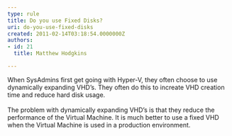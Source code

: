 ```yaml
---
type: rule
title: Do you use Fixed Disks?
uri: do-you-use-fixed-disks
created: 2011-02-14T03:18:54.0000000Z
authors:
- id: 21
  title: Matthew Hodgkins

---
```




<span class='intro'> When SysAdmins first get going with Hyper-V, they often choose to use dynamically expanding VHD’s. They often do this to increate VHD creation time and reduce hard disk usage.<br>
<br>
The problem with dynamically expanding VHD’s is that they reduce the performance of the Virtual Machine. It is much better to use a fixed VHD when the Virtual Machine is used in a production environment.
 </span>




